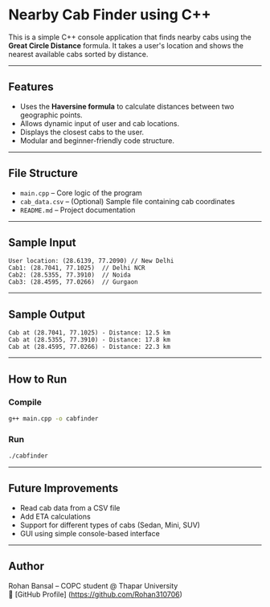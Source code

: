 #  Nearby Cab Finder using C++

This is a simple C++ console application that finds nearby cabs using the **Great Circle Distance** formula. It takes a user's location and shows the nearest available cabs sorted by distance.

---

##  Features

- Uses the **Haversine formula** to calculate distances between two geographic points.
- Allows dynamic input of user and cab locations.
- Displays the closest cabs to the user.
- Modular and beginner-friendly code structure.

---

##  File Structure

- `main.cpp` – Core logic of the program
- `cab_data.csv` – (Optional) Sample file containing cab coordinates
- `README.md` – Project documentation

---

##  Sample Input

```
User location: (28.6139, 77.2090) // New Delhi
Cab1: (28.7041, 77.1025)  // Delhi NCR
Cab2: (28.5355, 77.3910)  // Noida
Cab3: (28.4595, 77.0266)  // Gurgaon
```

---

##  Sample Output

```
Cab at (28.7041, 77.1025) - Distance: 12.5 km
Cab at (28.5355, 77.3910) - Distance: 17.8 km
Cab at (28.4595, 77.0266) - Distance: 22.3 km
```

---

##  How to Run

### Compile
```bash
g++ main.cpp -o cabfinder
```

### Run
```bash
./cabfinder
```

---

##  Future Improvements

- Read cab data from a CSV file
- Add ETA calculations
- Support for different types of cabs (Sedan, Mini, SUV)
- GUI using simple console-based interface

---

##  Author

Rohan Bansal – COPC student  @ Thapar University  
🔗 [GitHub Profile] (https://github.com/Rohan310706)

